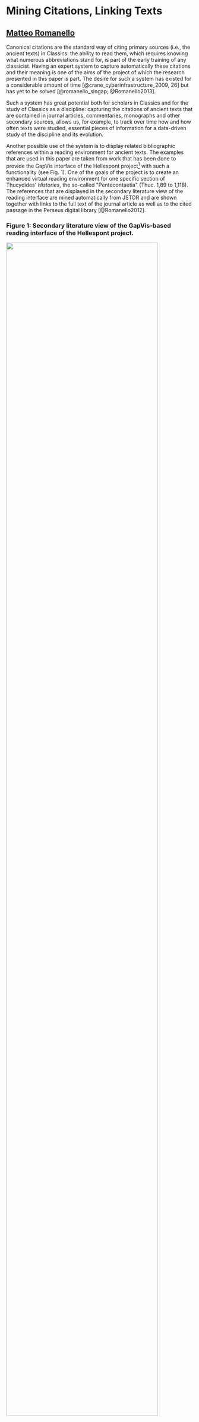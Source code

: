 # Mining Citations, Linking Texts

## [Matteo Romanello]()

Canonical citations are the standard way of citing primary sources (i.e., the ancient texts) in Classics: the ability to read them, which requires knowing what numerous abbreviations stand for, is part of the early training of any classicist. Having an expert system to capture automatically these citations and their meaning is one of the aims of the project of which the research presented in this paper is part. The desire for such a system has existed for a considerable amount of time [@crane_cyberinfrastructure_2009, 26] but has yet to be solved [@romanello_singap; @Romanello2013]. 

Such a system has great potential both for scholars in Classics and for the study of Classics as a discipline: capturing the citations of ancient texts that are contained in journal articles, commentaries, monographs and other secondary sources, allows us, for example, to track over time how and how often texts were studied, essential pieces of information for a data-driven study of the discipline and its evolution.

Another possible use of the system is to display related bibliographic references within a reading environment for ancient texts. The examples that are used in this paper are taken from work that has been done to provide the GapVis interface of the Hellespont project[^hell] with such a functionality (see Fig. 1). One of the goals of the project is to create an enhanced virtual reading environment for one specific section of Thucydides' *Histories*, the so-called "Pentecontaetia" (Thuc. 1,89 to 1,118). The references that are displayed in the secondary literature view of the reading interface are mined automatically from JSTOR and are shown together with links to the full text of the journal article as well as to the cited passage in the Perseus digital library [@Romanello2012]. 

[^hell]: The Hellespont Project: Integrating Arachne and Perseus, http://hellespont.dainst.org/

<!--...add some stuff...-->

### Figure 1: Secondary literature view of the GapVis-based reading interface of the Hellespont project.
	
<img src="hellespont_seclit.png" width="90%" />

## Mining Citations: Extraction and Disambiguation

<!--Before going into more details concerning the ontological modelling of canonical texts and citations, let us consider briefly how the extraction of such citations from texts is performed. -->

Extracting citations requires performing two different tasks. First, the strings that constitute the citation are captured. Second, the referent of that citation is established---the specific section of text to which the citation refers. In Natural Language Processing (NLP) jargon these two steps are called respectively Named Entity Recognition (or extraction) and Named Entity Disambiguation. 

My approach to citation extraction (see Fig. 2, no. 1 and 2) is essentially based on state-of-the-art NER techniques with the only difference being what it takes to adapt these techniques to the new domain [@Romanello2013]. Instead of considering only the usual named entities (NEs)--such as names of people, places and organizations--I treat as NEs the different components of a citation in addition to any mention of ancient authors and works occurring in the context that surrounds the citation itself. For this purpose four distinct entities were identified: `aauthor`, `awork`, `refauwork` and `refscope`.<!-- perhaps explain what they are? --> In its current definition, a citation is a relation between any two entities, where one is always the indication of the citation's scope (i.e. `refscope`) and the other can be any of the other entities (i.e. `aauthor`, `awork` and `refauwork`). 

### Figure 2: Diagram showing the various phases of mining canonical citations from texts.

<img src="extraction_steps.png" width="90%" />

	Once captured, citations need to be disambiguated: this is done by assigning to each citation its corresponding CTS URN. What this means in practice is that, for instance, the citation "Hell. 3.3.1-4" of the example showed in Fig. 2 (no. 3) is mapped to its corresponding URN, `urn:cts:greekLit:tlg0032.tlg001:3.3.1-3.3.4`. Designed to become the equivalent of canonical citations in a digital environment, CTS URNs are a kind of identifiers that follows the Uniform Resource Name standard and was developed within the Multitext Homer project as part of the CITE architecture to make it possible to "identify and retrieve digital representations of texts" [@hmt-doku-ctsurns][^1].

[^1]: To date one of the main adopters of this technology is the Perseus project that has built on top of it to provide several functionalities of its digital library and catalog [internal ref?].

## A Knowledge Base of Canonical Texts

NER systems of this kind typically require and rely on a surrogate of domain knowledge, such as a gazetteer or a knowledge base, to support both the extraction and disambiguation of NEs<!--, and even more so in the case of open domain applications-->. To support the disambiguation of canonical citations such a knowledge base needs to contain, for example, all possible abbreviations of the name of an author or the title of a work, possibly in multiple languages if working on multi-lingual corpora.  Since the texts we are dealing with are canonical it is possible to use this knowledge base to store, in addition to abbreviations, detailed information about the citable structures of each text such as, for example, how many books are contained in Thucydides' *Histories*, how many chapters are contained in book 1 etc. 
Being able to query this sort of information allows one to validate the automatically extracted citations, thus making it possible to identify, if not to recover, those citations that are just *impossible*. An example of this phenomenon is the string "Thuc. 5. 14. 1. 41.": although it looks as a plausible citation, it is not a valid one as the work here referred to--Thucydides' *Histories*--is made of three, not four, citable, hierarchical levels, (i.e. book/chapter/section). Such errors are very common when working with OCRed texts where the lack of structural markup causes, as in this case, the footnote number to be mistakenly interpreted as being part of the canonical citation "Thuc. 5. 14. 1". 

<!-- 
my KB:
underlying ontological model -> HuCit
get data from CWKB and the Perseus Digital Library via it CTS-compliant interface
links to the Perseus catalog and CWKB
is stored as RDF and can be queried by using SPARQL
-->

The content in the knowledge base is structured mostly using a combination of CIDOC-CRM and FRBRoo ontologies[^2]:  the Functional Requirements for Bibliographic Records (FRBR) model, in particular, is suitable for modelling information related to Classical (canonical) texts, as was showed by @babeu_named_2007 [ref], and has influenced substantially the design of the CTS protocol. In those few cases where these ontologies did not suffice to model the data we have extended some of the classes they provide in what we called the HUmanities CITation Ontology (HuCit)[^3].  

### Figure 3: The knowledge-base record for Thucydides' *Histories* serialized as RDF/Turtle. 

	@prefix ecrm: <http://erlangen-crm.org/current/> .
	@prefix efrbroo: <http://erlangen-crm.org/efrbroo/> .
	@prefix rdfs: <http://www.w3.org/2000/01/rdf-schema#> .

	<http://data.mr56k.info/urn:cts:greekLit:tlg0003.tlg001> a efrbroo:F1_Work;
	    ecrm:P131_is_identified_by <http://data.mr56k.info/urn:cts:greekLit:tlg0003.tlg001#cts_urn>;
	    efrbroo:P102_has_title <http://data.mr56k.info/urn:cts:greekLit:tlg0003.tlg001#title>;
		owl:sameAs <http://catalog.perseus.org/catalog/urn:cts:greekLit:tlg0003.tlg001> .

	<http://data.mr56k.info/urn:cts:greekLit:tlg0003.tlg001#creation_event> a efrbroo:F27_Work_Conception;
	    efrbroo:R16_initiated <http://data.mr56k.info/urn:cts:greekLit:tlg0003.tlg001> .

	<http://data.mr56k.info/urn:cts:greekLit:tlg0003.tlg001#cts_urn> a ecrm:E42_Identifier;
	    rdfs:label "urn:cts:greekLit:tlg0003.tlg001";
	    ecrm:P2_has_type <http://data.mr56k.info/urn:cts:greekLit:tlg0003.tlg001#type_CTS_URN> .

	<http://data.mr56k.info/urn:cts:greekLit:tlg0003.tlg001#title> a efrbroo:E35_Title;
		ecrm:P139_has_alternative_form <http://data.mr56k.info/urn:cts:greekLit:tlg0003.tlg001#abbr1> .
	    rdfs:label "Der Peloponnesische Krieg"@ger,
	        "History of the Peloponnesian War"@eng,
	        "La Guerra del Peloponneso"@ita,
	        "l’Histoire de la guerre du Péloponnèse"@fre .	

	<http://data.mr56k.info/urn:cts:greekLit:tlg0003.tlg001#abbr1> a ecrm:E41_Appellation;
	    rdfs:label "Thuc.";
	    ecrm:P2_has_type <http://data.mr56k.info/type_abbreviation> .
	
As shown in Fig. 3 our record is linked to a record in the Perseus Catalog; the CTS URN associated with the work as well as the abbreviations of its title are explicitly modelled by using respectively the CIDOC-CRM classes `E42_Identifier` and  `E41_Appellation`. <!-- say that the Perseus Catalog URIs do not currently provide an RDF presentation but this will happen in the next release -->

[^2]: The Erlangen OWL implementations of both CIDOC-CRM and FRBRoo were used: they are available respectively at <http://erlangen-crm.org/> and <http://erlangen-crm.org/efrbroo>. 

[^3]: The HuCit namespace is <http://purl.org/net/hucit>; the source code and some examples can be found in the code repository at <https://bitbucket.org/56k/hucit/>.


## Publishing Extracted Citations as Linked Open Data

Not only are canonical citations important because of their function, they are also interesting artifacts in themselves. They were designed, well before the advent of digital technologies, to refer to texts in a very precise and interoperable way: *precise* because texts are the fundamental object of philological research, therefore a scholarly discourse about texts needs an accurate way of referring to them; *interoperable* because although texts may exist in different editions and translations, scholars need to be able to refer to specific sections of them without having to worry about the many possible variations in pagination or layout each single edition may present.

If we accept that canonical citations are already a way of linking objects--i.e., the citing text and the cited text--extracting citations reconstructs and makes explicit links that already exist in the text. The act of transforming citations into hyperlinks, however, may lead to a misrepresentation of their nature and specifically of their being designed to be interoperable: a canonical citation should not be tight <!-- allen: tied? --> to the referenced passage in a specific edition, but should rather work as a resolvable pointer, that can be resolved to a given portion of text in any available edition or translation. 

Let us now consider how extracted citations are stored and published online as Linked Open Data [@Heath2011]. By following an approach that was largely inspired by the Pelagios Project[^pelagios], extracted canonical citations are represented as annotations as defined by the Open Annotation Data Model[^oac] (see Fig. 4). A new annotation is created for each extracted citation: the string containing the citation becomes its label, whereas the citing and the cited texts become respectively its target and body--to use the OAC terminology--as expressed by the `oac:hasTarget` and `oac:hasBody` properties. The property `oac:motivatedBy` is used here to clarify the reason for creating such annotations: I chose `oac:identifying` as, in fact, extracting citations can be seen as the act of making explicit what is the object (i.e. text section) that is identified by a given citation.

[^pelagios]: Pelagios: Enable Linked Ancient Geodata In Open Systems, http://pelagios-project.blogspot.com. 
[^oac]: Open Annotation Data Model, http://www.openannotation.org/spec/core/.

### Figure 4: An extracted citation represented by means of the OAC ontology and serialized as RDF/Turtle.

	<http://hellespont.org/annotations/jstor#16> a oac:Annotation;
	    rdfs:label "Thuc. 1. 101";
		oac:motivatedBy oac:identifying;
	    oac:hasBody <http://data.mr56k.info/urn:cts:greekLit:tlg0003.tlg001:1.101>;
	    oac:hasTarget <http://jstor.org/stable/10.2307/268729> .



The RDF fragment that is returned when the body URI is resolved (see Fig. 5) shows how the citation is not linked directly to the digital text but points to an intermediate object called `hucit:TextElement`[^4]. This abstract object identifies a citable element within the hierarchical structure of a text and is linked via the `hucit:resolves_to` property to digital representations of the cited passage, in this case the editions and translations available in the Perseus Digital Library and via the Classical Works Knowledge Base (CWKB) resolution service. It must be pointed out, however, that linking to these resources is not, strictly and technically speaking, LOD-compliant as these URIs do not resolve (yet) to an RDF representation of the resource identified by the URI. However, as it has emerged clearly during the LAWDI event at which this paper was presented, linking resources together is the first necessary step to LOD, that it is hoped will be followed by making the underlying technology compliant with the LOD principles. 

<!-- how is interoperability preserved? -->


[^4]: For further details about the design of HuCit see @Romanello2013a.
[^5]: Previous studies have already tackled the technical problem of how such citations can be transformed into links and have immediately seen/recognised the potential benefit for the users [refs]. 

### Figure 5: RDF/Turtle representation identified by the URI <http://data.mr56k.info/urn:cts:greekLit:tlg0003.tlg001:1.101>

	@prefix ecrm: <http://erlangen-crm.org/current/> .
	@prefix hucit: <http://purl.org/net/hucit#> .
	@prefix rdfs: <http://www.w3.org/2000/01/rdf-schema#> .

	<http://data.mr56k.info/urn:cts:greekLit:tlg0003.tlg001:1.101> a hucit:TextElement;
	    rdfs:label "book 1, chapter 101 of Thucydides' Histories"@en,
	    ecrm:P1_is_identified_by [ a ecrm:E42_Identifier;
	            rdfs:label "urn:cts:greekLit:tlg0003.tlg001:1.101";
	            ecrm:P2_has_type <http://data.mr56k.info/CTS_URN> ];
	    hucit:is_part_of <http://data.mr56k.info/urn:cts:greekLit:tlg0012.tlg001:1>;
		hucit:precedes <http://data.mr56k.info/urn:cts:greekLit:tlg0012.tlg001:1.100>;
		hucit:precedes <http://data.mr56k.info/urn:cts:greekLit:tlg0012.tlg001:1.102>;
	    hucit:resolves_to <http://data.perseus.org/citations/urn:cts:greekLit:tlg0012.tlg001.perseus-eng1:1.1>,
	        <http://data.perseus.org/citations/urn:cts:greekLit:tlg0012.tlg001.perseus-eng2:1.1>,
	        <http://data.perseus.org/citations/urn:cts:greekLit:tlg0012.tlg001.perseus-grc1:1.1>,
			<http://cwkb.org/resolver?rft.au=Thucydides&rft.title=Historiae&rft.slevel1=1&rft.slevel2=101&rft_val_fmt=info:ofi/fmt:kev:mtx:canonical_cit&ctx_ver=Z39.88-2004> .
			



## Works Cited

<!-- notes -->
